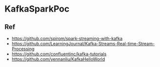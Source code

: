# KafkaSparkPoc

## Ref
- https://github.com/spirom/spark-streaming-with-kafka
- https://github.com/LearningJournal/Kafka-Streams-Real-time-Stream-Processing
- https://github.com/confluentinc/kafka-tutorials
- https://github.com/yennanliu/KafkaHelloWorld 
